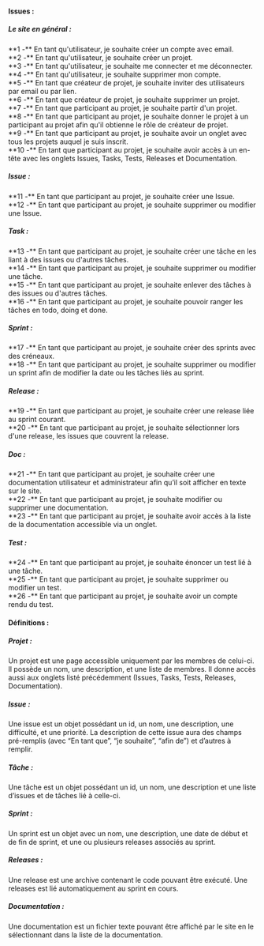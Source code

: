 <h4>Issues : </h4>
<h5>Le site en général :</h5>
**1 -** En tant qu'utilisateur, je souhaite créer un compte avec email. <br/>
**2 -** En tant qu'utilisateur, je souhaite créer un projet.<br/>
**3 -** En tant qu'utilisateur, je souhaite me connecter et me déconnecter.<br/>
**4 -** En tant qu'utilisateur, je souhaite supprimer mon compte.<br/>
**5 -** En tant que créateur de projet, je souhaite inviter des utilisateurs par email ou par lien.<br/>
**6 -** En tant que créateur de projet, je souhaite supprimer un projet.<br/>
**7 -** En tant que participant au projet, je souhaite partir d'un projet.<br/>
**8 -** En tant que participant au projet, je souhaite donner le projet à un participant au projet afin qu'il obtienne le rôle de créateur de projet.<br/>
**9 -** En tant que participant au projet, je souhaite avoir un onglet avec tous les projets auquel je suis inscrit.<br/>
**10 -** En tant que participant au projet, je souhaite avoir accès à un en-tête avec les onglets Issues, Tasks, Tests, Releases et Documentation.

<h5>Issue :</h5>
**11 -** En tant que participant au projet, je souhaite créer une Issue.<br/>
**12 -** En tant que participant au projet, je souhaite supprimer ou modifier une Issue.

<h5>Task :</h5>
**13 -** En tant que participant au projet, je souhaite créer une tâche en les liant à des issues ou d'autres tâches.<br/>
**14 -** En tant que participant au projet, je souhaite supprimer ou modifier une tâche.<br/>
**15 -** En tant que participant au projet, je souhaite enlever des tâches à des issues ou d'autres tâches.<br/>
**16 -** En tant que participant au projet, je souhaite pouvoir ranger les tâches en todo, doing et done.

<h5>Sprint :</h5>
**17 -** En tant que participant au projet, je souhaite créer des sprints avec des créneaux.<br/>
**18 -** En tant que participant au projet, je souhaite supprimer ou modifier un sprint afin de modifier la date ou les tâches liés au sprint.

<h5>Release :</h5>
**19 -** En tant que participant au projet, je souhaite créer une release liée au sprint courant.<br/>
**20 -** En tant que participant au projet, je souhaite sélectionner lors d'une release, les issues que couvrent la release.

<h5>Doc :</h5>
**21 -** En tant que participant au projet, je souhaite créer une documentation utilisateur et administrateur afin qu’il soit afficher en texte sur le site.<br/>
**22 -** En tant que participant au projet, je souhaite modifier ou supprimer une documentation.<br/>
**23 -** En tant que participant au projet, je souhaite avoir accès à la liste de la documentation accessible via un onglet.

<h5>Test :</h5>
**24 -** En tant que participant au projet, je souhaite énoncer un test lié à une tâche.<br/>
**25 -** En tant que participant au projet, je souhaite supprimer ou modifier un test.<br/>
**26 -** En tant que participant au projet, je souhaite avoir un compte rendu du test.

<h4>Définitions :</h4>

<h5>Projet :</h5> Un projet est une page accessible uniquement par les membres de celui-ci. Il possède un nom, une description, et une liste de membres. Il donne accès aussi aux onglets listé précédemment (Issues, Tasks, Tests, Releases, Documentation).

<h5>Issue :</h5> Une issue est un objet possédant un id, un nom, une description, une difficulté, et une priorité. La description de cette issue aura des champs pré-remplis (avec “En tant que”, “je souhaite”, “afin de”) et d’autres à remplir.

<h5>Tâche :</h5> Une tâche est un objet possédant un id, un nom, une description et une liste d’issues et de tâches lié à celle-ci.

<h5>Sprint :</h5> Un sprint est un objet avec un nom, une description, une date de début et de fin de sprint, et une ou plusieurs releases associés au sprint.

<h5>Releases :</h5> Une release est une archive contenant le code pouvant être exécuté. Une releases est lié automatiquement au sprint en cours.

<h5>Documentation :</h5> Une documentation est un fichier texte pouvant être affiché par le site en le sélectionnant dans la liste de la documentation.

